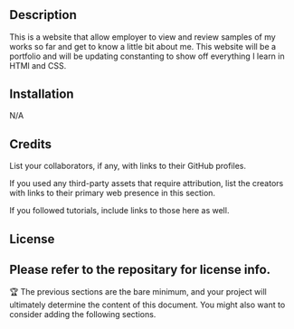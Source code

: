 # <Alex Tran Professional Portflio>

## Description

This is a website that allow employer to view and review samples of my works so far and get to know a little bit about me. This website will be a portfolio and will be updating constanting to show off everything I learn in HTMl and CSS.


## Installation

N/A

## Credits

List your collaborators, if any, with links to their GitHub profiles.

If you used any third-party assets that require attribution, list the creators with links to their primary web presence in this section.

If you followed tutorials, include links to those here as well.

## License

Please refer to the repositary for license info.
---

🏆 The previous sections are the bare minimum, and your project will ultimately determine the content of this document. You might also want to consider adding the following sections.





